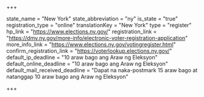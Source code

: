 +++

state_name = "New York"
state_abbreviation = "ny"
is_state = "true"
registration_type = "online"
translationKey = "New York"
type = "register"
hp_link = "https://www.elections.ny.gov/"
registration_link = "https://dmv.ny.gov/more-info/electronic-voter-registration-application"
more_info_link = "https://www.elections.ny.gov/votingregister.html"
confirm_registration_link = "https://voterlookup.elections.ny.gov/"
default_ip_deadline = "10 araw bago ang Araw ng Eleksyon"
default_online_deadline = "10 araw bago ang Araw ng Eleksyon"
default_mail_received_deadline = "Dapat na naka-postmark 15 araw bago at natanggap 10 araw bago ang Araw ng Eleksyon"

+++